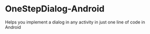 # OneStepDialog-Android
Helps you implement a dialog in any activity in just one line of code in Android
